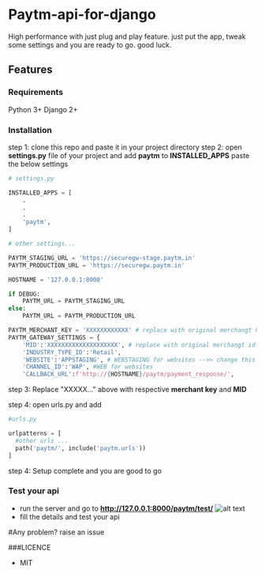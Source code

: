 # Paytm-api-for-django
High performance with just plug and play feature. just put the app, tweak some settings and you are ready to go. good luck.

## Features

### Requirements
Python 3+
Django 2+

### Installation
step 1: clone this repo and paste it in your project directory
step 2: open **settings.py** file of your project and add **paytm** to **INSTALLED_APPS** paste the below settings

```python
# settings.py

INSTALLED_APPS = [
    .
    .
    .
    'paytm',
]

# other settings...

PAYTM_STAGING_URL = 'https://securegw-stage.paytm.in'
PAYTM_PRODUCTION_URL = 'https://securegw.paytm.in'

HOSTNAME = '127.0.0.1:8000'

if DEBUG:
    PAYTM_URL = PAYTM_STAGING_URL
else:
    PAYTM_URL = PAYTM_PRODUCTION_URL

PAYTM_MERCHANT_KEY = 'XXXXXXXXXXXX' # replace with original merchangt key
PAYTM_GATEWAY_SETTINGS = {
    'MID':'XXXXXXXXXXXXXXXXXXXX', # replace with original merchangt id or MID
    'INDUSTRY_TYPE_ID':'Retail',
    'WEBSITE':'APPSTAGING', # WEBSTAGING for websites -->> change this with production variables
    'CHANNEL_ID':'WAP', #WEB for websites
    'CALLBACK_URL':f'http://{HOSTNAME}/paytm/payment_response/',
```
step 3: Replace "XXXXX..." above with respective **merchant key** and **MID**

step 4: open urls.py and add
```python
#urls.py

urlpatterns = [
  #other urls ...
  path('paytm/', include('paytm.urls'))
]
```

step 4: Setup complete and you are good to go

### Test your api

 - run the server and go to **http://127.0.0.1:8000/paytm/test/**
 ![alt text](https://lh3.googleusercontent.com/ZJIbxRyVaXVzoyDFGDHi1zrwt84YuOWpK8gGe69q6DC21bgf1lXw_apCGbmT4L4_WC8n7Q5nsJiWYQO02X4p=w1920-h976)
 - fill the details and test your api
 
#Any problem? raise an issue

###LICENCE
 - MIT
